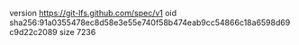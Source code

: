 version https://git-lfs.github.com/spec/v1
oid sha256:91a0355478ec8d58e3e55e740f58b474eab9cc54866c18a6598d69c9d22c2089
size 7236
